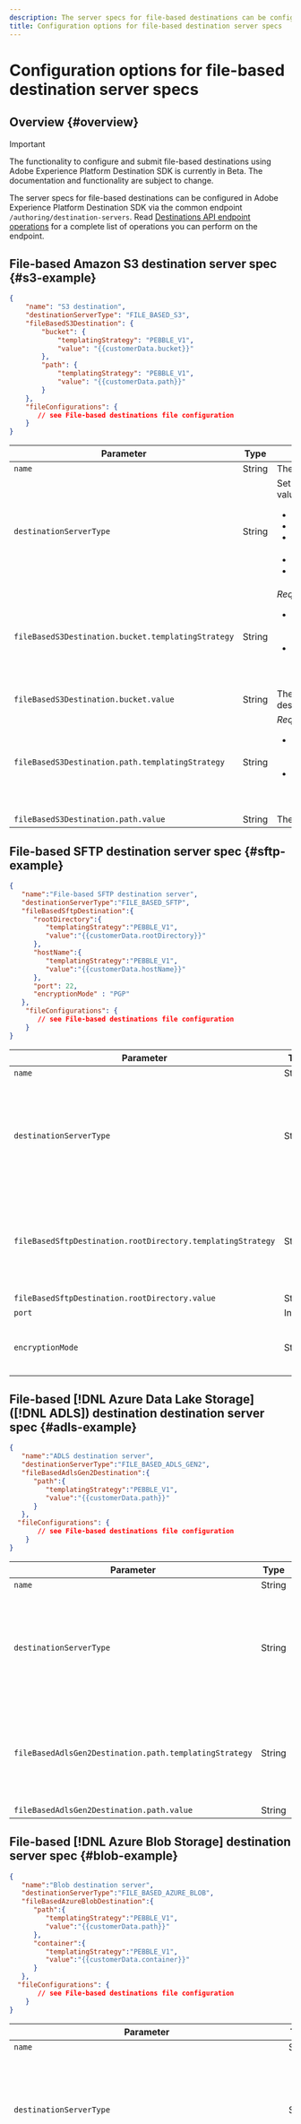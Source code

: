 ```yaml
---
description: The server specs for file-based destinations can be configured in Adobe Experience Platform Destination SDK via the common endpoint `/authoring/destination-servers`.
title: Configuration options for file-based destination server specs
---
```

# Configuration options for file-based destination server specs

## Overview {#overview}

>[!IMPORTANT]
>
>The functionality to configure and submit file-based destinations using Adobe Experience Platform Destination SDK is currently in Beta. The documentation and functionality are subject to change.

The server specs for file-based destinations can be configured in Adobe Experience Platform Destination SDK via the common endpoint `/authoring/destination-servers`. Read [Destinations API endpoint operations](./destination-server-api.md) for a complete list of operations you can perform on the endpoint.

## File-based Amazon S3 destination server spec {#s3-example}

```json
{
    "name": "S3 destination",
    "destinationServerType": "FILE_BASED_S3",
    "fileBasedS3Destination": {
        "bucket": {
            "templatingStrategy": "PEBBLE_V1",
            "value": "{{customerData.bucket}}"
        },
        "path": {
            "templatingStrategy": "PEBBLE_V1",
            "value": "{{customerData.path}}"
        }
    },
    "fileConfigurations": {
       // see File-based destinations file configuration
    }
}
```

|Parameter|Type|Description|
|---|---|---|
|`name`|String|The name of your destination connection.|
|`destinationServerType`|String|Set this value according to your destination platform. Supported values: <ul><li>`FILE_BASED_S3` for Amazon S3 destinations</li><li>`FILE_BASED_SFTP` for SFTP destinations</li><li>`FILE_BASED_ADLS_GEN2` for [!DNL Azure Data Lake Storage] ([!DNL ADLS]) destinations</li><li>`FILE_BASED_AZURE_BLOB` for Azure Blob destinations</li><li>`FILE_BASED_DLZ` for [!DNL Data Landing Zone] destinations</ul>|
|`fileBasedS3Destination.bucket.templatingStrategy`| String|*Required.* <ul><li>Use `PEBBLE_V1` if Adobe needs to transform the URL in the `value` field below. Use this option if you have an endpoint like: `https://api.moviestar.com/data/{{customerData.region}}/items` </li><li> Use `NONE` if no transformation is needed on the Adobe side, for example if you have an endpoint like: `https://api.moviestar.com/data/items` </li></ul>  |
|`fileBasedS3Destination.bucket.value`|String|The name of the [!DNL Amazon S3] bucket to be used by this destination.|
|`fileBasedS3Destination.path.templatingStrategy`|String| *Required.* <ul><li>Use `PEBBLE_V1` if Adobe needs to transform the URL in the `value` field below. Use this option if you have an endpoint like: `https://api.moviestar.com/data/{{customerData.region}}/items` </li><li> Use `NONE` if no transformation is needed on the Adobe side, for example if you have an endpoint like: `https://api.moviestar.com/data/items` </li></ul>  |
|`fileBasedS3Destination.path.value`|String|The path to the destination folder that will host the exported files.|

## File-based SFTP destination server spec {#sftp-example}

```json
{
   "name":"File-based SFTP destination server",
   "destinationServerType":"FILE_BASED_SFTP",
   "fileBasedSftpDestination":{
      "rootDirectory":{
         "templatingStrategy":"PEBBLE_V1",
         "value":"{{customerData.rootDirectory}}"
      },
      "hostName":{
         "templatingStrategy":"PEBBLE_V1",
         "value":"{{customerData.hostName}}"
      },
      "port": 22,
      "encryptionMode" : "PGP"
   },
    "fileConfigurations": {
       // see File-based destinations file configuration
    }
}
```

|Parameter|Type|Description|
|---|---|---|
|`name`|String|The name of your destination connection.|
|`destinationServerType`|String|Set this value according to your destination platform. Supported values: <ul><li>`FILE_BASED_S3` for Amazon S3 destinations</li><li>`FILE_BASED_SFTP` for SFTP destinations</li><li>`FILE_BASED_ADLS_GEN2` for [!DNL Azure Data Lake Storage] ([!DNL ADLS]) destinations</li><li>`FILE_BASED_AZURE_BLOB` for Azure Blob destinations</li><li>`FILE_BASED_DLZ` for [!DNL Data Landing Zone] destinations</ul>|
|`fileBasedSftpDestination.rootDirectory.templatingStrategy`|String| *Required.* <ul><li>Use `PEBBLE_V1` if Adobe needs to transform the URL in the `value` field below. Use this option if you have an endpoint like: `https://api.moviestar.com/data/{{customerData.region}}/items` </li><li> Use `NONE` if no transformation is needed on the Adobe side, for example if you have an endpoint like: `https://api.moviestar.com/data/items` </li></ul>  |
|`fileBasedSftpDestination.rootDirectory.value`|String|The root directory of the destination storage.|
|`port`|Integer|The SFTP file server port.|
|`encryptionMode`|String|Indicates whether to use file encryption. Supported values: <ul><li>PGP</li><li>None</li></ul>|

## File-based [!DNL Azure Data Lake Storage] ([!DNL ADLS]) destination destination server spec {#adls-example}

```json
{
   "name":"ADLS destination server",
   "destinationServerType":"FILE_BASED_ADLS_GEN2",
   "fileBasedAdlsGen2Destination":{
      "path":{
         "templatingStrategy":"PEBBLE_V1",
         "value":"{{customerData.path}}"
      }
   },
  "fileConfigurations": {
       // see File-based destinations file configuration
    }
}
```

|Parameter|Type|Description|
|---|---|---|
|`name`|String|The name of your destination connection.|
|`destinationServerType`|String|Set this value according to your destination platform. Supported values: <ul><li>`FILE_BASED_S3` for Amazon S3 destinations</li><li>`FILE_BASED_SFTP` for SFTP destinations</li><li>`FILE_BASED_ADLS_GEN2` for [!DNL Azure Data Lake Storage] ([!DNL ADLS]) destinations</li><li>`FILE_BASED_AZURE_BLOB` for Azure Blob destinations</li><li>`FILE_BASED_DLZ` for [!DNL Data Landing Zone] destinations</ul>|
|`fileBasedAdlsGen2Destination.path.templatingStrategy`|String| *Required.* <ul><li>Use `PEBBLE_V1` if Adobe needs to transform the URL in the `value` field below. Use this option if you have an endpoint like: `https://api.moviestar.com/data/{{customerData.region}}/items` </li><li> Use `NONE` if no transformation is needed on the Adobe side, for example if you have an endpoint like: `https://api.moviestar.com/data/items` </li></ul>|
|`fileBasedAdlsGen2Destination.path.value`|String|The path to the destination folder that will host the exported files.|

## File-based [!DNL Azure Blob Storage] destination server spec {#blob-example}

```json
{
   "name":"Blob destination server",
   "destinationServerType":"FILE_BASED_AZURE_BLOB",
   "fileBasedAzureBlobDestination":{
      "path":{
         "templatingStrategy":"PEBBLE_V1",
         "value":"{{customerData.path}}"
      },
      "container":{
         "templatingStrategy":"PEBBLE_V1",
         "value":"{{customerData.container}}"
      }
   },
  "fileConfigurations": {
       // see File-based destinations file configuration
    }
}
```

|Parameter|Type|Description|
|---|---|---|
|`name`|String|The name of your destination connection.|
|`destinationServerType`|String|Set this value according to your destination platform. Supported values: <ul><li>`FILE_BASED_S3` for Amazon S3 destinations</li><li>`FILE_BASED_SFTP` for SFTP destinations</li><li>`FILE_BASED_ADLS_GEN2` for [!DNL Azure Data Lake Storage] ([!DNL ADLS]) destinations</li><li>`FILE_BASED_AZURE_BLOB` for Azure Blob destinations</li><li>`FILE_BASED_DLZ` for [!DNL Data Landing Zone] destinations</ul>|
|`fileBasedAzureBlobDestination.path.templatingStrategy`|String| *Required.* <ul><li>Use `PEBBLE_V1` if Adobe needs to transform the URL in the `value` field below. Use this option if you have an endpoint like: `https://api.moviestar.com/data/{{customerData.region}}/items` </li><li> Use `NONE` if no transformation is needed on the Adobe side, for example if you have an endpoint like: `https://api.moviestar.com/data/items` </li></ul>  |
|`fileBasedAzureBlobDestination.path.value`|String|The path to the destination folder that will host the exported files.|
|`fileBasedAzureBlobDestination.container.templatingStrategy`|String| *Required.* <ul><li>Use `PEBBLE_V1` if Adobe needs to transform the URL in the `value` field below. Use this option if you have an endpoint like: `https://api.moviestar.com/data/{{customerData.region}}/items` </li><li> Use `NONE` if no transformation is needed on the Adobe side, for example if you have an endpoint like: `https://api.moviestar.com/data/items` </li></ul>  |
|`fileBasedAzureBlobDestination.container.value`|String|The name of the [!DNL Azure Blob Storage] container to be used by this destination.|

## File-based [!DNL Data Landing Zone] ([!DNL DLZ]) destination server spec {#dlz-example}

```json
{
   "name":"DLZ destination server",
   "destinationServerType":"FILE_BASED_DLZ",
   "fileBasedDlzDestination":{
      "path":{
         "templatingStrategy":"PEBBLE_V1",
         "value":"{{customerData.path}}"
      },
      "useCase": "Your use case"
   },
   "fileConfigurations": {
       // see File-based destinations file configuration
    }
}
```

|Parameter|Type|Description|
|---|---|---|
|`name`|String|The name of your destination connection.|
|`destinationServerType`|String|Set this value according to your destination platform. Supported values: <ul><li>`FILE_BASED_S3` for Amazon S3 destinations</li><li>`FILE_BASED_SFTP` for SFTP destinations</li><li>`FILE_BASED_ADLS_GEN2` for [!DNL Azure Data Lake Storage] ([!DNL ADLS]) destinations</li><li>`FILE_BASED_AZURE_BLOB` for Azure Blob destinations</li><li>`FILE_BASED_DLZ` for [!DNL Data Landing Zone] destinations</ul>|
|`fileBasedDlzDestination.path.templatingStrategy`|String| *Required.* <ul><li>Use `PEBBLE_V1` if Adobe needs to transform the URL in the `value` field below. Use this option if you have an endpoint like: `https://api.moviestar.com/data/{{customerData.region}}/items` </li><li> Use `NONE` if no transformation is needed on the Adobe side, for example if you have an endpoint like: `https://api.moviestar.com/data/items` </li></ul>  |
|`fileBasedDlzDestination.path.value`|String|The path to the destination folder that will host the exported files.|
|`useCase`|String||

## File-based destinations file configuration {#file-configuration}

This section describes the file formatting settings for the exported files.

>[!NOTE]
>
>The `fileConfigurations` section is not mandatory when setting up a new destination server. If you don't pass any values in the API call for the CSV options, the default ones from the table below will be used.

```json
"fileConfigurations": {
        "compression": {
            "templatingStrategy": "PEBBLE_V1",
            "value": "{{customerData.compression}}"
        },
        "fileType": {
            "templatingStrategy": "PEBBLE_V1",
            "value": "{{customerData.fileType}}"
        },
        "csvOptions": {
            "quote": {
                "templatingStrategy": "NONE",
                "value": "\""
            },
            "quoteAll": {
                "templatingStrategy": "NONE",
                "value": "false"
            },
            "escape": {
                "templatingStrategy": "NONE",
                "value": "\\"
            },
            "escapeQuotes": {
                "templatingStrategy": "NONE",
                "value": "true"
            },
            "header": {
                "templatingStrategy": "NONE",
                "value": "true"
            },
            "ignoreLeadingWhiteSpace": {
                "templatingStrategy": "NONE",
                "value": "true"
            },
            "ignoreTrailingWhiteSpace": {
                "templatingStrategy": "NONE",
                "value": "true"
            },
            "nullValue": {
                "templatingStrategy": "NONE",
                "value": ""
            },
            "dateFormat": {
                "templatingStrategy": "NONE",
                "value": "yyyy-MM-dd"
            },
            "timestampFormat": {
                "templatingStrategy": "NONE",
                "value": "yyyy-MM-dd'T':mm:ss[.SSS][XXX]"
            },
            "charToEscapeQuoteEscaping": {
                "templatingStrategy": "NONE",
                "value": "\\"
            },
            "emptyValue": {
                "templatingStrategy": "NONE",
                "value": ""
            },
            "lineSep": {
                "templatingStrategy": "NONE",
                "value": "\n"
            }
        }
    }
```

|Field|Required/Optional|Description|Default value|
|---|---|---|---|
|`compression.value`|Optional|Compression codec to use when saving data to file. Supported values: `none`, `bzip2`, `gzip`, `lz4`, and `snappy`.|`none`|
|`fileType.value`|Optional|Specifies the output file format. Supported values: `csv`, `parquet`, and `json`.|`csv`|
|`csvOptions.quote.value`|Optional|Sets a single character used for escaping quoted values where the separator can be part of the value.|`null`|
|`csvOptions.quoteAll.value`|Optional|Indicates whether all values should always be enclosed in quotes. Default is to only escape values containing a quote character.|`false`|
|`csvOptions.escape.value`|Optional|Sets a single character used for escaping quotes inside an already quoted value.|`\`|
|`csvOptions.escapeQuotes.value`|Optional|Indicates whether values containing quotes should always be enclosed in quotes. Default is to escape all values containing a quote character.|`true`|
|`csvOptions.header.value`|Optional|Indicates whether to write the names of columns as the first line.|`true`|
|`csvOptions.ignoreLeadingWhiteSpace.value`|Optional|Indicates whether to trim leading white spaces from values.|`true`|
|`csvOptions.ignoreTrailingWhiteSpace.value`|Optional|Indicates whether to trim trailing whitespaces from values.|`true`|
|`csvOptions.nullValue.value`|Optional|Sets the string representation of a null value. |`""`|
|`csvOptions.dateFormat.value`|Optional|Indicates the date format.|`yyyy-MM-dd`|
|`csvOptions.timestampFormat.value`|Optional|Sets the string that indicates a timestamp format.|`yyyy-MM-dd'T'HH:mm:ss[.SSS][XXX]`|
|`csvOptions.charToEscapeQuoteEscaping.value`|Optional|Sets a single character used for escaping the escape for the quote character.|`\` when the escape and quote characters are different. `\0` when the escape and quote character are the same.|
|`csvOptions.emptyValue.value`|Optional|Sets the string representation of an empty value.|`""`|
|`csvOptions.lineSep.value`|Optional|Defines the line separator that should be used for writing. Maximum length is 1 character.|`\n`|